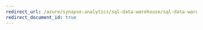 ```yaml
---
redirect_url: /azure/synapse-analytics/sql-data-warehouse/sql-data-warehouse-how-to-manage-and-monitor-workload-importance
redirect_document_id: true
---
```

